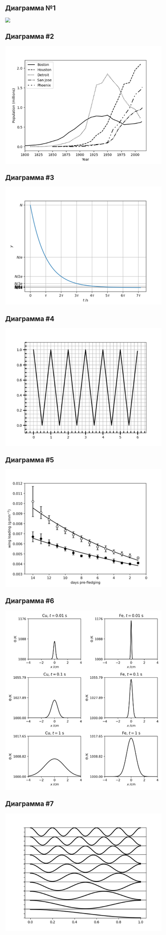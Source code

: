 ## Диаграмма №1
<img src="fig11.png">

## Диаграмма #2
<img src="fig2.png">

## Диаграмма #3
<img src="fig3.png">

## Диаграмма #4
<img src="fig4.png">

## Диаграмма #5
<img src="fig5.png">

## Диаграмма #6
<img src="fig6.png">

## Диаграмма #7
<img src="fig7.png">
